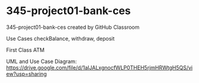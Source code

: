 # 345-project01-bank-ces
345-project01-bank-ces created by GitHub Classroom


Use Cases
checkBalance,
withdraw,
deposit

First Class
ATM


UML and Use Case Diagram:
https://drive.google.com/file/d/1aIJALxgnocfWLP0THEH5rjmHRWtgH5QS/view?usp=sharing
